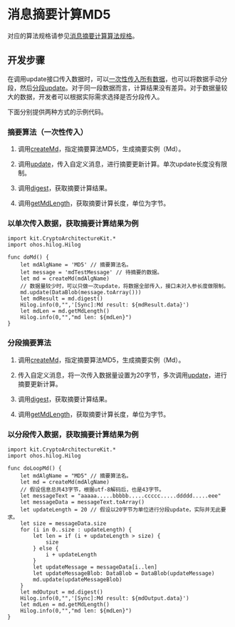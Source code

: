 # 消息摘要计算MD5

对应的算法规格请参见[消息摘要计算算法规格](./cj-crypto-generate-message-digest-overview.md#支持的算法与规格)。

## 开发步骤

在调用update接口传入数据时，可以[一次性传入所有数据](#摘要算法一次性传入)，也可以将数据手动分段，然后[分段update](#分段摘要算法)。对于同一段数据而言，计算结果没有差异。对于数据量较大的数据，开发者可以根据实际需求选择是否分段传入。

下面分别提供两种方式的示例代码。

### 摘要算法（一次性传入）

1. 调用[createMd](../../../../reference/source_zh_cn/CryptoArchitectureKit/cj-apis-crypto.md#func-createmdstring)，指定摘要算法MD5，生成摘要实例（Md）。

2. 调用[update](../../../../reference/source_zh_cn/CryptoArchitectureKit/cj-apis-crypto.md#func-updatedatablob-2)，传入自定义消息，进行摘要更新计算。单次update长度没有限制。

3. 调用[digest](../../../../reference/source_zh_cn/CryptoArchitectureKit/cj-apis-crypto.md#func-digest)，获取摘要计算结果。

4. 调用[getMdLength](../../../../reference/source_zh_cn/CryptoArchitectureKit/cj-apis-crypto.md#func-getmdlength)，获取摘要计算长度，单位为字节。

### 以单次传入数据，获取摘要计算结果为例

<!-- compile -->

```cangjie
import kit.CryptoArchitectureKit.*
import ohos.hilog.Hilog

func doMd() {
    let mdAlgName = 'MD5' // 摘要算法名。
    let message = 'mdTestMessage' // 待摘要的数据。
    let md = createMd(mdAlgName)
    // 数据量较少时，可以只做一次update，将数据全部传入，接口未对入参长度做限制。
    md.update(DataBlob(message.toArray()))
    let mdResult = md.digest()
    Hilog.info(0,"",'[Sync]:Md result: ${mdResult.data}')
    let mdLen = md.getMdLength()
    Hilog.info(0,"","md len: ${mdLen}")
}
```

### 分段摘要算法

1. 调用[createMd](../../../../reference/source_zh_cn/CryptoArchitectureKit/cj-apis-crypto.md#func-createmdstring)，指定摘要算法MD5，生成摘要实例（Md）。

2. 传入自定义消息，将一次传入数据量设置为20字节，多次调用[update](../../../../reference/source_zh_cn/CryptoArchitectureKit/cj-apis-crypto.md#func-updatedatablob-2)，进行摘要更新计算。

3. 调用[digest](../../../../reference/source_zh_cn/CryptoArchitectureKit/cj-apis-crypto.md#func-digest)，获取摘要计算结果。

4. 调用[getMdLength](../../../../reference/source_zh_cn/CryptoArchitectureKit/cj-apis-crypto.md#func-getmdlength)，获取摘要计算长度，单位为字节。

### 以分段传入数据，获取摘要计算结果为例

<!-- compile -->

```cangjie
import kit.CryptoArchitectureKit.*
import ohos.hilog.Hilog

func doLoopMd() {
    let mdAlgName = "MD5" // 摘要算法名。
    let md = createMd(mdAlgName)
    // 假设信息总共43字节，根据utf-8解码后，也是43字节。
    let messageText = "aaaaa.....bbbbb.....ccccc.....ddddd.....eee"
    let messageData = messageText.toArray()
    let updateLength = 20 // 假设以20字节为单位进行分段update，实际并无此要求。
    let size = messageData.size
    for (i in 0..size : updateLength) {
        let len = if (i + updateLength > size) {
            size
        } else {
            i + updateLength
        }
        let updateMessage = messageData[i..len]
        let updateMessageBlob: DataBlob = DataBlob(updateMessage)
        md.update(updateMessageBlob)
    }
    let mdOutput = md.digest()
    Hilog.info(0,"",'[Sync]:Md result: ${mdOutput.data}')
    let mdLen = md.getMdLength()
    Hilog.info(0,"","md len: ${mdLen}")
}
```
